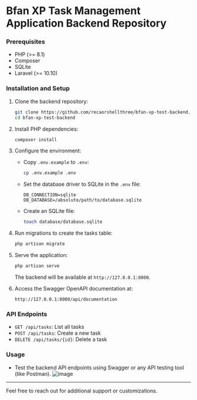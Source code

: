 # Bfan XP Task Management Application Backend Repository

### Prerequisites

-   PHP (>= 8.1)
-   Composer
-   SQLite
-   Laravel (>= 10.10)

### Installation and Setup

1. Clone the backend repository:

    ```bash
    git clone https://github.com/recaorshellthree/bfan-xp-test-backend.git
    cd bfan-xp-test-backend
    ```

2. Install PHP dependencies:

    ```bash
    composer install
    ```

3. Configure the environment:

    - Copy `.env.example` to `.env`:
        ```bash
        cp .env.example .env
        ```
    - Set the database driver to SQLite in the `.env` file:
        ```env
        DB_CONNECTION=sqlite
        DB_DATABASE=/absolute/path/to/database.sqlite
        ```
    - Create an SQLite file:
        ```bash
        touch database/database.sqlite
        ```

4. Run migrations to create the tasks table:

    ```bash
    php artisan migrate
    ```

5. Serve the application:

    ```bash
    php artisan serve
    ```

    The backend will be available at `http://127.0.0.1:8000`.

6. Access the Swagger OpenAPI documentation at:
    ```
    http://127.0.0.1:8000/api/documentation
    ```

### API Endpoints

-   `GET /api/tasks`: List all tasks
-   `POST /api/tasks`: Create a new task
-   `DELETE /api/tasks/{id}`: Delete a task

### Usage

-   Test the backend API endpoints using Swagger or any API testing tool (like Postman).
![image](https://github.com/user-attachments/assets/d4e33969-102f-452f-9aba-4bfef4c86bf3)
---

Feel free to reach out for additional support or customizations.

